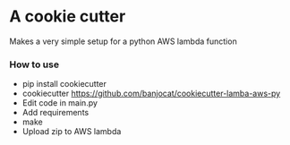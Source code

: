 # A cookie cutter
Makes a very simple setup for a python AWS lambda function

### How to use
* pip install cookiecutter
* cookiecutter https://github.com/banjocat/cookiecutter-lamba-aws-py
* Edit code in main.py
* Add requirements
* make
* Upload zip to AWS lambda
